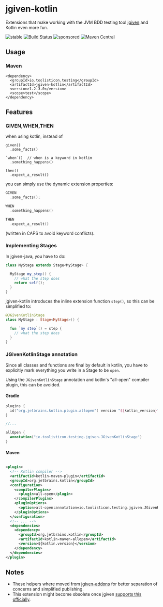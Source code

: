 # jgiven-kotlin

Extensions that make working with the JVM BDD testing tool [jgiven](https://jgiven.org) and Kotlin even more fun.

[![stable](https://img.shields.io/badge/lifecycle-STABLE-green.svg)](https://github.com/toolisticon#stable)
[![Build Status](https://github.com/toolisticon/jgiven-kotlin/workflows/Development%20branches/badge.svg)](https://github.com/toolisticon/jgiven-kotlin/actions)
[![sponsored](https://img.shields.io/badge/sponsoredBy-Holisticon-red.svg)](https://holisticon.de/)
[![Maven Central](https://maven-badges.herokuapp.com/maven-central/io.toolisticon.testing/jgiven-kotlin/badge.svg)](https://maven-badges.herokuapp.com/maven-central/io.toolisticon.testing/jgiven-kotlin)

## Usage 

### Maven
```
<dependency>
  <groupId>io.toolisticon.testing</groupId>
  <artifactId>jgiven-kotlin</artifactId>
  <version>1.2.3.0</version>
  <scope>test</scope>  
</dependency>

```

## Features

### GIVEN,WHEN,THEN

when using kotlin, instead of

```
given()
  .some_facts()

`when`()  // when is a keyword in kotlin
  .something_happens()

then()
  .expect_a_result()

```

you can simply use the dynamic extension properties:

```kotlin
GIVEN
  .some_facts();

WHEN
  .something_happens()

THEN
  .expect_a_result()
```

(written in CAPS to avoid keyword conflicts).

### Implementing Stages

In jgiven-java, you have to do:

```java
class MyStage extends Stage<MyStage> {

  MyStage my_step() {
    // what the step does
    return self();
  }
}
```

jgiven-kotlin introduces the inline extension function `step()`, so this can be simplified to:

```kotlin
@JGivenKotlinStage
class MyStage : Stage<MyStage>() {

  fun `my step`() = step {
    // what the step does
  }
}
```

### JGivenKotlinStage annotation

Since all classes and functions are final by default in kotlin, you have to explicitly mark everything you write in a Stage to be `open`.

Using the `JGivenKotlinStage` annotation and kotlin's "all-open" compiler plugin, this can be avoided.

#### Gradle

```kotlin
plugins {
  id("org.jetbrains.kotlin.plugin.allopen") version "${kotlin_version}"
}

//...

allOpen {
  annotation("io.toolisticon.testing.jgiven.JGivenKotlinStage")
}
```

#### Maven

```xml

<plugin>
  <!-- Kotlin compiler -->
  <artifactId>kotlin-maven-plugin</artifactId>
  <groupId>org.jetbrains.kotlin</groupId>
  <configuration>
    <compilerPlugins>
      <plugin>all-open</plugin>
    </compilerPlugins>
    <pluginOptions>
      <option>all-open:annotation=io.toolisticon.testing.jgiven.JGivenKotlinStage</option>
    </pluginOptions>
  </configuration>
  <!-- ... -->
  <dependencies>
    <dependency>
      <groupId>org.jetbrains.kotlin</groupId>
      <artifactId>kotlin-maven-allopen</artifactId>
      <version>${kotlin.version}</version>
    </dependency>
  </dependencies>
</plugin>
```

## Notes

* These helpers where moved from [jgiven-addons](https://github.com/toolisticon/jgiven-addons) for better separation of concerns and
  simplified publishing.
* This extension might become obsolete once jgiven [supports this officially](https://github.com/TNG/JGiven/pull/407).
